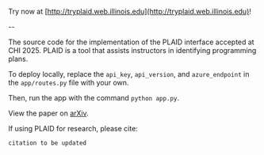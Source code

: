 Try now at [http://tryplaid.web.illinois.edu](http://tryplaid.web.illinois.edu)!

--

The source code for the implementation of the PLAID interface accepted at CHI 2025. PLAID is a tool that assists instructors in identifying programming plans.

To deploy locally, replace the `api_key`, `api_version`, and `azure_endpoint` in the `app/routes.py` file with your own.

Then, run the app with the command ```python app.py```.

View the paper on [arXiv](https://arxiv.org/abs/2502.10618).

If using PLAID for research, please cite:

```
citation to be updated
```
